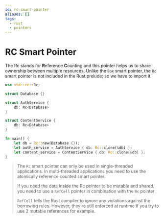 ```yaml
---
id: rc-smart-pointer
aliases: []
tags:
  - rust
  - pointers
---
```


# RC Smart Pointer

The Rc stands for **R**eference **C**ounting
and this pointer helps us to share ownership between multiple resources.
Unlike the `Box` smart pointer, the `Rc` smart pointer is not
included in the Rust prelude; so we have to import it.

```rust
use std::rc::Rc;

struct Database {}

struct AuthService {
	db: Rc<Database>
}

struct ContentService {
	db: Rc<Database>
}

fn main() {
	let db = Rc::new(Database {});
	let auth_service = AuthService { db: Rc::clone(&db) };
	let content_service = ContentService { db: Rc::clone(&db) };
}
```

> The `Rc` smart pointer can only be used in single-threaded applications.
> In multi-threaded applications you need to use
> the atomically reference counted smart pointer.
>
> If you need the data inside the Rc pointer to be mutable and shared,
> you need to use a `RefCell` pointer in combination with the `Rc` pointer
>
> `RefCell` tells the Rust compiler to ignore
> any violations against the borrowing rules.
> However, they're still enforced at runtime
> if you try to use 2 mutable references for example.
